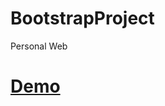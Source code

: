 # BootstrapProject
Personal Web
<h1><a href="https://tinazohouri.github.io/BootstrapProject/">Demo</a></h1>
